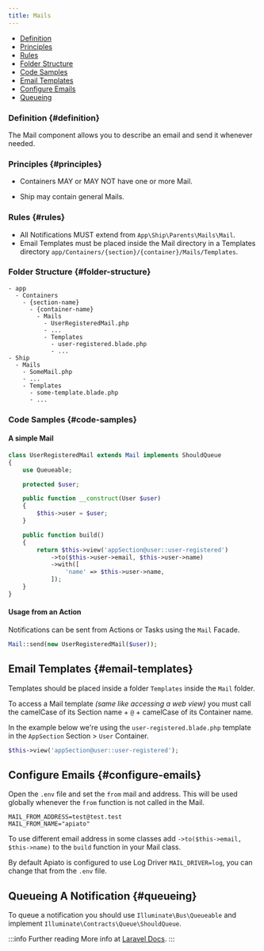 ```yaml
---
title: Mails
---
```


* [Definition](#definition)
* [Principles](#principles)
* [Rules](#rules)
* [Folder Structure](#folder-structure)
* [Code Samples](#code-samples)
* [Email Templates](#email-templates)
* [Configure Emails](#configure-emails)
* [Queueing](#queueing)

### Definition {#definition}

The Mail component allows you to describe an email and send it whenever needed. 

### Principles {#principles}

- Containers MAY or MAY NOT have one or more Mail.

- Ship may contain general Mails.

### Rules {#rules}

- All Notifications MUST extend from `App\Ship\Parents\Mails\Mail`.
- Email Templates must be placed inside the Mail directory in a Templates directory `app/Containers/{section}/{container}/Mails/Templates`.

### Folder Structure {#folder-structure}

```
- app
  - Containers
    - {section-name}
      - {container-name}
        - Mails
          - UserRegisteredMail.php
          - ...
          - Templates
            - user-registered.blade.php
            - ...
- Ship
  - Mails
    - SomeMail.php
    - ...
    - Templates
      - some-template.blade.php
      - ...
```

### Code Samples {#code-samples}

#### A simple Mail

```php
class UserRegisteredMail extends Mail implements ShouldQueue
{
    use Queueable;

    protected $user;

    public function __construct(User $user)
    {
        $this->user = $user;
    }

    public function build()
    {
        return $this->view('appSection@user::user-registered')
            ->to($this->user->email, $this->user->name)
            ->with([
                'name' => $this->user->name,
            ]);
    }
}
```

#### Usage from an Action

Notifications can be sent from Actions or Tasks using the `Mail` Facade.

```php
Mail::send(new UserRegisteredMail($user));
```

## Email Templates {#email-templates}

Templates should be placed inside a folder `Templates` inside the `Mail` folder.

To access a Mail template *(same like accessing a web view)* you must call the camelCase of its Section name + `@` + camelCase of its Container name.   

In the example below we're using the `user-registered.blade.php` template in the `AppSection` Section > `User` Container.

```php
$this->view('appSection@user::user-registered');
```

## Configure Emails {#configure-emails}

Open the `.env` file and set the `from` mail and address. This will be used globally whenever the `from` function is not called in the Mail. 

```env
MAIL_FROM_ADDRESS=test@test.test
MAIL_FROM_NAME="apiato"
```
To use different email address in some classes add `->to($this->email, $this->name)` to the `build` function in your Mail class. 

By default Apiato is configured to use Log Driver `MAIL_DRIVER=log`, you can change that from the `.env` file.

## Queueing A Notification {#queueing}

To queue a notification you should use `Illuminate\Bus\Queueable` and implement `Illuminate\Contracts\Queue\ShouldQueue`.

:::info Further reading
More info at [Laravel Docs](https://laravel.com/docs/mail).
:::
